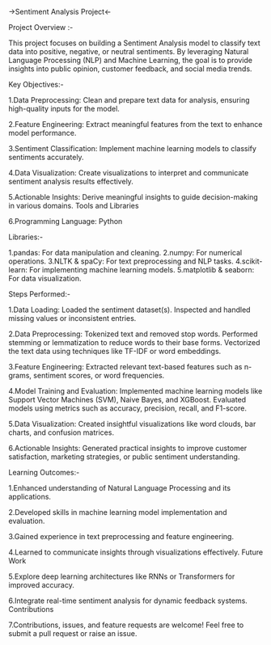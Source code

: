 ->Sentiment Analysis Project<-

Project Overview :-

This project focuses on building a Sentiment Analysis model to classify text data into positive, negative, or neutral sentiments. By leveraging Natural Language Processing (NLP) and Machine Learning, the goal is to provide insights into public opinion, customer feedback, and social media trends.

Key Objectives:-

1.Data Preprocessing: Clean and prepare text data for analysis, ensuring high-quality inputs for the model.

2.Feature Engineering: Extract meaningful features from the text to enhance model performance.

3.Sentiment Classification: Implement machine learning models to classify sentiments accurately.

4.Data Visualization: Create visualizations to interpret and communicate sentiment analysis results effectively.

5.Actionable Insights: Derive meaningful insights to guide decision-making in various domains.
Tools and Libraries

6.Programming Language: Python

Libraries:-

1.pandas: For data manipulation and cleaning.
2.numpy: For numerical operations.
3.NLTK & spaCy: For text preprocessing and NLP tasks.
4.scikit-learn: For implementing machine learning models.
5.matplotlib & seaborn: For data visualization.

Steps Performed:-

1.Data Loading:
Loaded the sentiment dataset(s).
Inspected and handled missing values or inconsistent entries.

2.Data Preprocessing:
Tokenized text and removed stop words.
Performed stemming or lemmatization to reduce words to their base forms.
Vectorized the text data using techniques like TF-IDF or word embeddings.

3.Feature Engineering:
Extracted relevant text-based features such as n-grams, sentiment scores, or word frequencies.

4.Model Training and Evaluation:
Implemented machine learning models like Support Vector Machines (SVM), Naive Bayes, and XGBoost.
Evaluated models using metrics such as accuracy, precision, recall, and F1-score.

5.Data Visualization:
Created insightful visualizations like word clouds, bar charts, and confusion matrices.

6.Actionable Insights:
Generated practical insights to improve customer satisfaction, marketing strategies, or public sentiment understanding.

Learning Outcomes:-

1.Enhanced understanding of Natural Language Processing and its applications.

2.Developed skills in machine learning model implementation and evaluation.

3.Gained experience in text preprocessing and feature engineering.

4.Learned to communicate insights through visualizations effectively.
Future Work

5.Explore deep learning architectures like RNNs or Transformers for improved accuracy.

6.Integrate real-time sentiment analysis for dynamic feedback systems.
Contributions

7.Contributions, issues, and feature requests are welcome! Feel free to submit a pull request or raise an issue.
